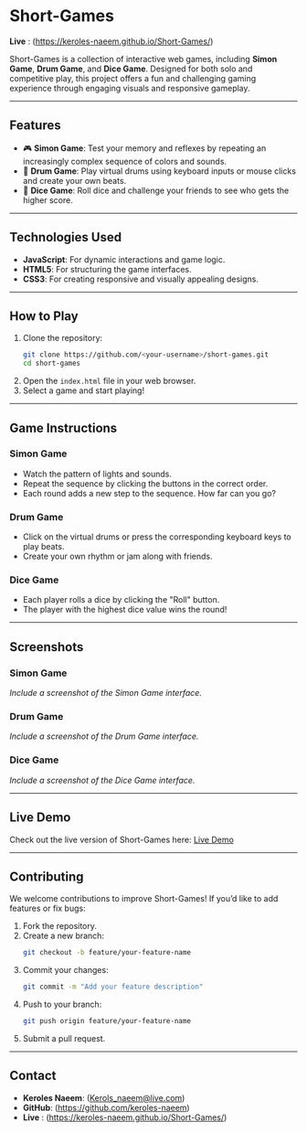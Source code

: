 
# Short-Games
**Live** : (https://keroles-naeem.github.io/Short-Games/)

Short-Games is a collection of interactive web games, including **Simon Game**, **Drum Game**, and **Dice Game**. 
Designed for both solo and competitive play, this project offers a fun and challenging gaming experience through engaging visuals and responsive gameplay.

---

## Features

- 🎮 **Simon Game**: Test your memory and reflexes by repeating an increasingly complex sequence of colors and sounds.
- 🥁 **Drum Game**: Play virtual drums using keyboard inputs or mouse clicks and create your own beats.
- 🎲 **Dice Game**: Roll dice and challenge your friends to see who gets the higher score.

---

## Technologies Used

- **JavaScript**: For dynamic interactions and game logic.
- **HTML5**: For structuring the game interfaces.
- **CSS3**: For creating responsive and visually appealing designs.

---

## How to Play

1. Clone the repository:
   ```bash
   git clone https://github.com/<your-username>/short-games.git
   cd short-games
   ```
2. Open the `index.html` file in your web browser.
3. Select a game and start playing!

---

## Game Instructions

### Simon Game
- Watch the pattern of lights and sounds.
- Repeat the sequence by clicking the buttons in the correct order.
- Each round adds a new step to the sequence. How far can you go?

### Drum Game
- Click on the virtual drums or press the corresponding keyboard keys to play beats.
- Create your own rhythm or jam along with friends.

### Dice Game
- Each player rolls a dice by clicking the "Roll" button.
- The player with the highest dice value wins the round!

---

## Screenshots

### Simon Game
*Include a screenshot of the Simon Game interface.*

### Drum Game
*Include a screenshot of the Drum Game interface.*

### Dice Game
*Include a screenshot of the Dice Game interface.*

---

## Live Demo

Check out the live version of Short-Games here: [Live Demo](https://your-live-demo-link.com)

---

## Contributing

We welcome contributions to improve Short-Games! If you’d like to add features or fix bugs:

1. Fork the repository.
2. Create a new branch:
   ```bash
   git checkout -b feature/your-feature-name
   ```
3. Commit your changes:
   ```bash
   git commit -m "Add your feature description"
   ```
4. Push to your branch:
   ```bash
   git push origin feature/your-feature-name
   ```
5. Submit a pull request.

---


## Contact

- **Keroles Naeem**: (Kerols_naeem@live.com)  
- **GitHub**: (https://github.com/keroles-naeem)
- **Live** : (https://keroles-naeem.github.io/Short-Games/)
